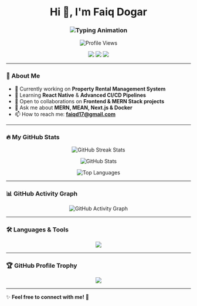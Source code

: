 <h1 align="center">Hi 👋, I'm Faiq Dogar</h1>
<h3 align="center">
  <img src="https://readme-typing-svg.herokuapp.com?font=Fira+Code&duration=2000&pause=1000&color=00C7B7&center=true&width=435&lines=A+Passionate+Software+Engineer!;MERN+Stack+%7C+Next.js+%7C+React+Native;Love+to+Build+and+Innovate" alt="Typing Animation" />
</h3>

<p align="center">
  <img src="https://komarev.com/ghpvc/?username=faiq-dogar&label=Profile%20Views&color=0e75b6&style=flat" alt="Profile Views" />
</p>

<p align="center">
  <a href="https://linkedin.com/in/myselfabdullah007"><img src="https://img.shields.io/badge/LinkedIn-0077B5?style=for-the-badge&logo=linkedin&logoColor=white"/></a>
  <a href="https://instagram.com/faiq_dogar4363"><img src="https://img.shields.io/badge/Instagram-E4405F?style=for-the-badge&logo=instagram&logoColor=white"/></a>
  <a href="mailto:faiqd17@gmail.com"><img src="https://img.shields.io/badge/Email-D14836?style=for-the-badge&logo=gmail&logoColor=white"/></a>
</p>

---

### 🚀 About Me  
- 🔭 Currently working on **Property Rental Management System**  
- 🌱 Learning **React Native** & **Advanced CI/CD Pipelines**  
- 👯 Open to collaborations on **Frontend & MERN Stack projects**  
- 💬 Ask me about **MERN, MEAN, Next.js & Docker**  
- 📫 How to reach me: **faiqd17@gmail.com**  

---

### 🔥 My GitHub Stats  

<p align="center">
  <img src="https://github-readme-streak-stats.herokuapp.com/?user=faiq-dogar&theme=dracula" alt="GitHub Streak Stats" />
</p>

<p align="center">
  <img src="https://github-readme-stats.vercel.app/api?username=faiq-dogar&show_icons=true&theme=dracula&locale=en&include_all_commits=true&rank_icon=github" alt="GitHub Stats" />
</p>

<p align="center">
  <img src="https://github-readme-stats.vercel.app/api/top-langs?username=faiq-dogar&show_icons=true&theme=dark&locale=en&layout=compact" alt="Top Languages" />
</p>

---

### 📊 GitHub Activity Graph
<p align="center">
  <img src="https://github-readme-activity-graph.vercel.app/graph?username=faiq-dogar&bg_color=1c1917&color=00C7B7&line=00C7B7&point=FFFFFF&area=true&hide_border=true" alt="GitHub Activity Graph" />
</p>

---

### 🛠️ Languages & Tools  
<p align="center">
  <img src="https://skillicons.dev/icons?i=react,redux,typescript,javascript,nextjs,vue,angular,html,css,bootstrap,tailwind,androidstudio,flutter,java,cpp,c,cs,python,nodejs,express,mongodb,mysql,postgres,docker,kubernetes,git,github,gitlab,bash,linux,aws,gcp,firebase,graphql,jest,selenium" />
</p>

---

### 🏆 GitHub Profile Trophy
<p align="center">
  <img src="https://github-profile-trophy.vercel.app/?username=faiq-dogar&theme=dracula&row=1&no-frame=true" />
</p>

---

✨ **Feel free to connect with me!** 🚀
